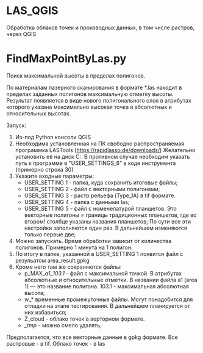 # LAS_QGIS
Обработка облаков точек и производных данных, в том числе растров, через QGIS

# FindMaxPointByLas.py
Поиск максимальной высоты в пределах полигонов.

По материалам лазерного сканирования в формате *.las находит в пределах заданных полигонов максимальную отметку высоты.
Результат появляется в виде нового полигонального слоя в атрибутах которого указана максимально высокая точка в абсолютных и относительных высотах.

Запуск:
1. Из-под Python консоли QGIS
2. Необходима установленная на ПК свободно распространяемая программка LASTools (https://rapidlasso.de/downloads/)
    Желательно установить её на диск С:. В противном случае необходим указать путь к программе в "USER_SETTINGS_6" в коде инструмента (примерно строка 30)
3.  Укажите входные параметры:
    - USER_SETTING 1 - папка, куда сохранить итоговые файлы;
    - USER_SETTING 2 - файл с векторными полигонами; 
    - USER_SETTING 3 - растр рельефа (Type_1A) в tif формате. 
    - USER_SETTING 4 - папка с данными las;
    - USER_SETTING 5 - файл с номенелатурой планшетов. Это векторные полигоны = границы традиционных планшетов, где во втором! столбце указаны названия планшетов;
    По сути все эти настройки заполняются один раз. В дальнейшем изменяются только первые две;
4. Можно запускать. Время обработки зависит от количества полигонов.  Примерно 1 минута на 1 полигон.
5. По итогу в папке, указанной в  USER_SETTING 1 появится файл с резульатом area_result.gpkg
6. Кроме него там же сохраняются файлы:
    - p_MAX_*a1*_*103.1* - файл с максимальной точкой. В атрибутах абсолютные и относительные отметки. 
      В названии файла a1 (area 1) — это название полигона. 103.1 - максимальная абсолютная высота;
    - w_* временные промежуточные файлы. Могут понадобится для отладки на этапе тестирования. В дальнейшем планируется от них избавиться;
    - Z_cloud - облако точек в верторном формате.
    - *_tmp* - можно смело удалять;

Предполагается, что все векторные данные в gpkg формате. Все растровые - в tif. Облако точек - в las